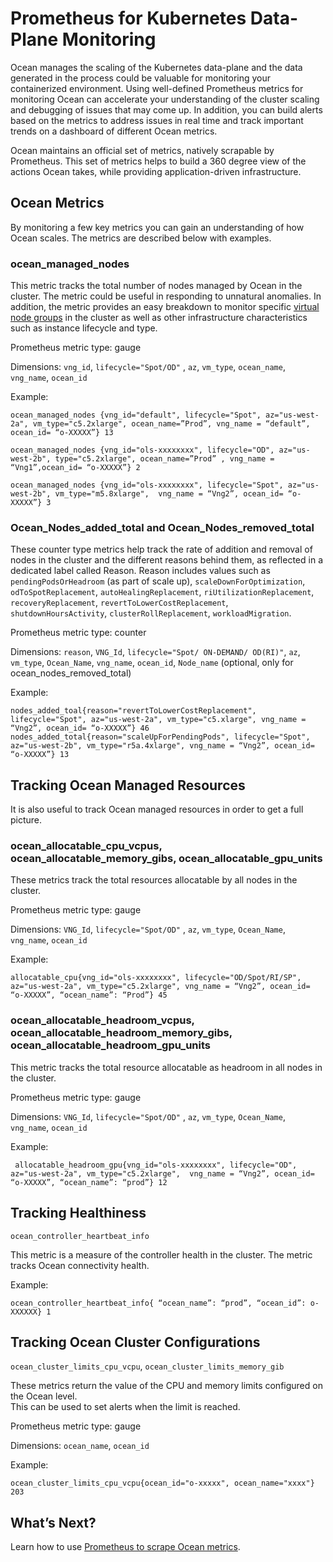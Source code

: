 # Prometheus for Kubernetes Data-Plane Monitoring

Ocean manages the scaling of the Kubernetes data-plane and the data generated  in the process could be valuable for monitoring your containerized environment.  Using well-defined Prometheus metrics for monitoring Ocean can accelerate your understanding of the cluster scaling and debugging of issues that may come up. In addition, you can build alerts based on the metrics to address issues in real time and track important trends on a dashboard of different Ocean metrics.  

Ocean maintains an official set of metrics, natively scrapable by Prometheus. This set of metrics helps to build a 360 degree view of the actions Ocean takes, while providing application-driven infrastructure.

## Ocean Metrics

By monitoring a few key metrics you can gain an understanding of how Ocean scales. The metrics are described below with examples.

### ocean_managed_nodes

This metric tracks the total number of nodes managed by Ocean in the cluster. The metric could be useful in responding to unnatural anomalies. In addition, the metric provides an easy breakdown to monitor specific [virtual node groups](ocean/features/vngs/) in the cluster as well as other infrastructure characteristics such as instance lifecycle and type.

Prometheus metric type: gauge

Dimensions: `vng_id`, `lifecycle="Spot/OD"` , `az`, `vm_type`, `ocean_name`, `vng_name`, `ocean_id`

Example:  
```
ocean_managed_nodes {vng_id="default", lifecycle="Spot", az="us-west-2a", vm_type="c5.2xlarge", ocean_name=”Prod”, vng_name = “default”, ocean_id= “o-XXXXX”} 13

ocean_managed_nodes {vng_id="ols-xxxxxxxx", lifecycle="OD", az="us-west-2b", type="c5.2xlarge", ocean_name=”Prod” , vng_name = “Vng1”,ocean_id= “o-XXXXX”} 2

ocean_managed_nodes {vng_id="ols-xxxxxxxx", lifecycle="Spot", az="us-west-2b", vm_type="m5.8xlarge",  vng_name = “Vng2”, ocean_id= “o-XXXXX”} 3
```

### Ocean_Nodes_added_total and Ocean_Nodes_removed_total

These counter type metrics help track the rate of addition and removal of nodes in the cluster and the different reasons behind them, as reflected in a dedicated label called Reason.  Reason includes values such as `pendingPodsOrHeadroom` (as part of scale up), `scaleDownForOptimization`, `odToSpotReplacement`, `autoHealingReplacement`, `riUtilizationReplacement`, `recoveryReplacement`, `revertToLowerCostReplacement`, `shutdownHoursActivity`, `clusterRollReplacement`, `workloadMigration`.

Prometheus metric type: counter

Dimensions: `reason`, `VNG_Id`, `lifecycle="Spot/ ON-DEMAND/ OD(RI)"`, `az`, `vm_type`, `Ocean_Name`, `vng_name`, `ocean_id`, `Node_name` (optional, only for ocean_nodes_removed_total)

Example:
```
nodes_added_toal{reason="revertToLowerCostReplacement", lifecycle="Spot", az="us-west-2a", vm_type="c5.xlarge", vng_name = “Vng2”, ocean_id= “o-XXXXX”} 46
nodes_added_total{reason="scaleUpForPendingPods", lifecycle="Spot", az="us-west-2b", vm_type="r5a.4xlarge", vng_name = “Vng2”, ocean_id= “o-XXXXX”} 13
```

## Tracking Ocean Managed Resources

It is also useful to track Ocean managed resources in order to get a full picture.

### ocean_allocatable_cpu_vcpus, ocean_allocatable_memory_gibs, ocean_allocatable_gpu_units

These metrics track the total resources allocatable by all nodes in the cluster.

Prometheus metric type: gauge

Dimensions: `VNG_Id`, `lifecycle="Spot/OD"` , `az`, `vm_type`, `Ocean_Name`, `vng_name`, `ocean_id`

Example:
```
allocatable_cpu{vng_id="ols-xxxxxxxx", lifecycle="OD/Spot/RI/SP", az="us-west-2a", vm_type="c5.2xlarge", vng_name = “Vng2”, ocean_id= “o-XXXXX”, “ocean_name”: “Prod”} 45
```

### ocean_allocatable_headroom_vcpus, ocean_allocatable_headroom_memory_gibs, ocean_allocatable_headroom_gpu_units

This metric tracks the total resource allocatable as headroom in all nodes in the cluster.

Prometheus metric type: gauge

Dimensions: `VNG_Id`, `lifecycle="Spot/OD"` , `az`, `vm_type`, `Ocean_Name`, `vng_name`, `ocean_id`

Example:  
```
 allocatable_headroom_gpu{vng_id="ols-xxxxxxxx", lifecycle="OD", az="us-west-2a", vm_type="c5.2xlarge",  vng_name = “Vng2”, ocean_id= “o-XXXXX”, “ocean_name”: “prod”} 12
 ```

## Tracking Healthiness

 `ocean_controller_heartbeat_info`

This metric is a measure of the controller health in the cluster. The metric tracks Ocean connectivity health.

Example:  
```
ocean_controller_heartbeat_info{ “ocean_name”: “prod”, “ocean_id”: o-XXXXXX} 1
```

## Tracking Ocean Cluster Configurations

`ocean_cluster_limits_cpu_vcpu`, `ocean_cluster_limits_memory_gib`  

These metrics return the value of the CPU and memory limits configured on the Ocean level.  
This can be used to set alerts when the limit is reached.

Prometheus metric type: gauge  

Dimensions: `ocean_name`, `ocean_id`

Example:
```
ocean_cluster_limits_cpu_vcpu{ocean_id="o-xxxxx", ocean_name="xxxx"} 203
```

## What’s Next?

Learn how to use [Prometheus to scrape Ocean metrics](ocean/tools-and-integrations/prometheus/scrape).
